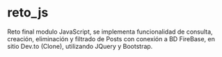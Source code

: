 # reto_js

Reto final modulo JavaScript, se implementa funcionalidad de consulta, creación, eliminación y filtrado de Posts con conexión a BD FireBase, en sitio Dev.to (Clone),
utilizando JQuery y Bootstrap.
